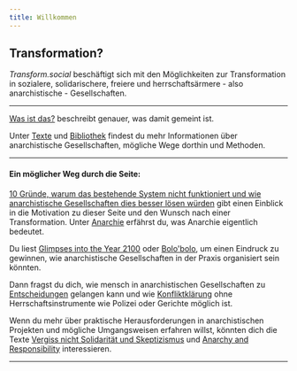 ```yaml
---
title: Willkommen
---
```


## Transformation?

*Transform.social* beschäftigt sich mit den Möglichkeiten zur Transformation in sozialere, solidarischere, freiere und herrschaftsärmere - also anarchistische - Gesellschaften.

---

[Was ist das?](wasistdas) beschreibt genauer, was damit gemeint ist.

Unter [Texte](texte) und [Bibliothek](bibliothek) findest du mehr Informationen über anarchistische Gesellschaften, mögliche Wege dorthin und Methoden.

---

#### Ein möglicher Weg durch die Seite:

[10 Gründe, warum das bestehende System nicht funktioniert und wie anarchistische Gesellschaften dies besser lösen würden](texte/10_gruende) gibt einen Einblick in die Motivation zu dieser Seite und den Wunsch nach einer Transformation. Unter [Anarchie](texte/anarchie) erfährst du, was Anarchie eigentlich bedeutet.

Du liest [Glimpses into the Year 2100](bibliothek#50_years_after) oder [Bolo'bolo](bibliothek#bolobolo), um einen Eindruck zu gewinnen, wie anarchistische Gesellschaften in der Praxis organisiert sein könnten.

Dann fragst du dich, wie mensch in anarchistischen Gesellschaften zu [Entscheidungen](texte/entscheidungen) gelangen kann und wie [Konfliktklärung](texte/konflikte) ohne Herrschaftsinstrumente wie Polizei oder Gerichte möglich ist.

Wenn du mehr über praktische Herausforderungen in anarchistischen Projekten und mögliche Umgangsweisen erfahren willst, könnten dich die Texte [Vergiss nicht Solidarität und Skeptizismus](texte/eso) und [Anarchy and Responsibility](texte/responsibility) interessieren.

----




